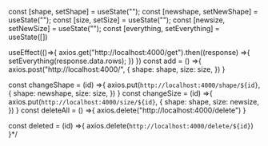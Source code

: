   const [shape, setShape] = useState("");
  const [newshape, setNewShape] = useState("");
  const [size, setSize] = useState("");
  const [newsize, setNewSize] = useState("");
  const [everything, setEverything] = useState([])

  useEffect(()=>{
    axios.get("http://localhost:4000/get").then((response) =>{
      setEverything(response.data.rows);
    })
  })
  const add = () =>{
    axios.post("http://localhost:4000/", {
      shape: shape,
      size: size,
    })
  }

  const changeShape = (id) =>{
    axios.put(`http://localhost:4000/shape/${id}`, {
      shape: newshape,
      size: size,
    })
  }
  const changeSize = (id) =>{
    axios.put(`http://localhost:4000/size/${id}`, {
      shape: shape,
      size: newsize,
    })
  }
  const deleteAll = () =>{
    axios.delete("http://localhost:4000/delete")
  }

  const deleted = (id) =>{
    axios.delete(`http://localhost:4000/delete/${id}`)
  }*/